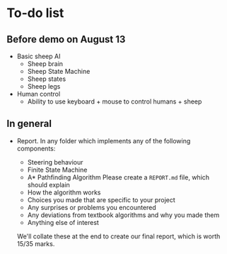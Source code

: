 # To-do list

## Before demo on August 13
* Basic sheep AI
  * Sheep brain
  * Sheep State Machine
  * Sheep states
  * Sheep legs
* Human control
  * Ability to use keyboard + mouse to control humans + sheep

## In general
* Report. In any folder which implements any of the following components:
  * Steering behaviour
  * Finite State Machine
  * A* Pathfinding Algorithm
  Please create a `REPORT.md` file, which should explain
  * How the algorithm works
  * Choices you made that are specific to your project
  * Any surprises or problems you encountered
  * Any deviations from textbook algorithms and why you made them
  * Anything else of interest

  We'll collate these at the end to create our final report, which is worth 15/35 marks.
